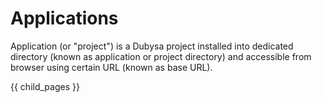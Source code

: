 # Applications #

Application (or "project") is a Dubysa project installed into dedicated directory (known as application or project directory) and accessible from browser using certain URL (known as base URL).

{{ child_pages }}
